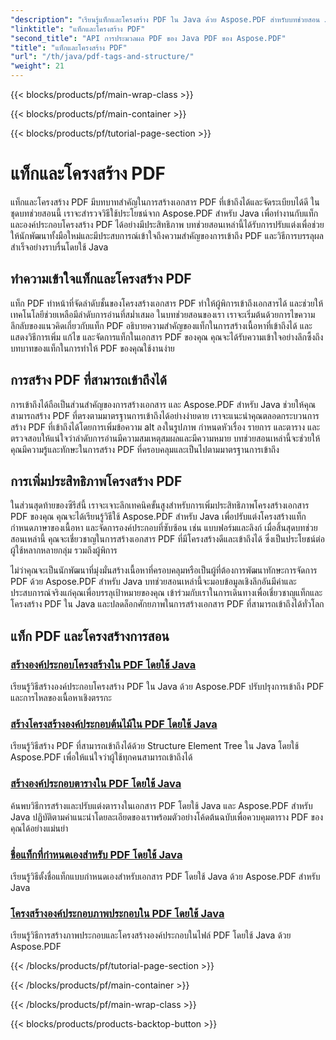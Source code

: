 ```yaml
---
"description": "เรียนรู้แท็กและโครงสร้าง PDF ใน Java ด้วย Aspose.PDF สำหรับบทช่วยสอน Java สร้าง PDF ที่เข้าถึงได้และจัดระเบียบได้อย่างง่ายดาย"
"linktitle": "แท็กและโครงสร้าง PDF"
"second_title": "API การประมวลผล PDF ของ Java PDF ของ Aspose.PDF"
"title": "แท็กและโครงสร้าง PDF"
"url": "/th/java/pdf-tags-and-structure/"
"weight": 21
---
```


{{< blocks/products/pf/main-wrap-class >}}

{{< blocks/products/pf/main-container >}}

{{< blocks/products/pf/tutorial-page-section >}}

# แท็กและโครงสร้าง PDF

แท็กและโครงสร้าง PDF มีบทบาทสำคัญในการสร้างเอกสาร PDF ที่เข้าถึงได้และจัดระเบียบได้ดี ในชุดบทช่วยสอนนี้ เราจะสำรวจวิธีใช้ประโยชน์จาก Aspose.PDF สำหรับ Java เพื่อทำงานกับแท็กและองค์ประกอบโครงสร้าง PDF ได้อย่างมีประสิทธิภาพ บทช่วยสอนเหล่านี้ได้รับการปรับแต่งเพื่อช่วยให้นักพัฒนาทั้งมือใหม่และมีประสบการณ์เข้าใจถึงความสำคัญของการเข้าถึง PDF และวิธีการบรรลุผลสำเร็จอย่างราบรื่นโดยใช้ Java

## ทำความเข้าใจแท็กและโครงสร้าง PDF

แท็ก PDF ทำหน้าที่จัดลำดับชั้นของโครงสร้างเอกสาร PDF ทำให้ผู้พิการเข้าถึงเอกสารได้ และช่วยให้เทคโนโลยีช่วยเหลือมีลำดับการอ่านที่สม่ำเสมอ ในบทช่วยสอนของเรา เราจะเริ่มต้นด้วยการไขความลึกลับของแนวคิดเกี่ยวกับแท็ก PDF อธิบายความสำคัญของแท็กในการสร้างเนื้อหาที่เข้าถึงได้ และแสดงวิธีการเพิ่ม แก้ไข และจัดการแท็กในเอกสาร PDF ของคุณ คุณจะได้รับความเข้าใจอย่างลึกซึ้งถึงบทบาทของแท็กในการทำให้ PDF ของคุณใช้งานง่าย

## การสร้าง PDF ที่สามารถเข้าถึงได้

การเข้าถึงได้ถือเป็นส่วนสำคัญของการสร้างเอกสาร และ Aspose.PDF สำหรับ Java ช่วยให้คุณสามารถสร้าง PDF ที่ตรงตามมาตรฐานการเข้าถึงได้อย่างง่ายดาย เราจะแนะนำคุณตลอดกระบวนการสร้าง PDF ที่เข้าถึงได้โดยการเพิ่มข้อความ alt ลงในรูปภาพ กำหนดหัวเรื่อง รายการ และตาราง และตรวจสอบให้แน่ใจว่าลำดับการอ่านมีความสมเหตุสมผลและมีความหมาย บทช่วยสอนเหล่านี้จะช่วยให้คุณมีความรู้และทักษะในการสร้าง PDF ที่ครอบคลุมและเป็นไปตามมาตรฐานการเข้าถึง

## การเพิ่มประสิทธิภาพโครงสร้าง PDF

ในส่วนสุดท้ายของซีรีส์นี้ เราจะเจาะลึกเทคนิคขั้นสูงสำหรับการเพิ่มประสิทธิภาพโครงสร้างเอกสาร PDF ของคุณ คุณจะได้เรียนรู้วิธีใช้ Aspose.PDF สำหรับ Java เพื่อปรับแต่งโครงสร้างแท็ก กำหนดภาษาของเนื้อหา และจัดการองค์ประกอบที่ซับซ้อน เช่น แบบฟอร์มและลิงก์ เมื่อสิ้นสุดบทช่วยสอนเหล่านี้ คุณจะเชี่ยวชาญในการสร้างเอกสาร PDF ที่มีโครงสร้างดีและเข้าถึงได้ ซึ่งเป็นประโยชน์ต่อผู้ใช้หลากหลายกลุ่ม รวมถึงผู้พิการ

ไม่ว่าคุณจะเป็นนักพัฒนาที่มุ่งมั่นสร้างเนื้อหาที่ครอบคลุมหรือเป็นผู้ที่ต้องการพัฒนาทักษะการจัดการ PDF ด้วย Aspose.PDF สำหรับ Java บทช่วยสอนเหล่านี้จะมอบข้อมูลเชิงลึกอันมีค่าและประสบการณ์จริงแก่คุณเพื่อบรรลุเป้าหมายของคุณ เข้าร่วมกับเราในการเดินทางเพื่อเชี่ยวชาญแท็กและโครงสร้าง PDF ใน Java และปลดล็อกศักยภาพในการสร้างเอกสาร PDF ที่สามารถเข้าถึงได้ทั่วโลก

## แท็ก PDF และโครงสร้างการสอน
### [สร้างองค์ประกอบโครงสร้างใน PDF โดยใช้ Java](./create-structure-element-in-pdf-using-java/)
เรียนรู้วิธีสร้างองค์ประกอบโครงสร้าง PDF ใน Java ด้วย Aspose.PDF ปรับปรุงการเข้าถึง PDF และการไหลของเนื้อหาเชิงตรรกะ
### [สร้างโครงสร้างองค์ประกอบต้นไม้ใน PDF โดยใช้ Java](./create-structure-element-tree-in-pdf-using-java/)
เรียนรู้วิธีสร้าง PDF ที่สามารถเข้าถึงได้ด้วย Structure Element Tree ใน Java โดยใช้ Aspose.PDF เพื่อให้แน่ใจว่าผู้ใช้ทุกคนสามารถเข้าถึงได้
### [สร้างองค์ประกอบตารางใน PDF โดยใช้ Java](./create-table-element-in-pdf-using-java/)
ค้นพบวิธีการสร้างและปรับแต่งตารางในเอกสาร PDF โดยใช้ Java และ Aspose.PDF สำหรับ Java ปฏิบัติตามคำแนะนำโดยละเอียดของเราพร้อมตัวอย่างโค้ดต้นฉบับเพื่อควบคุมตาราง PDF ของคุณได้อย่างแม่นยำ
### [ชื่อแท็กที่กำหนดเองสำหรับ PDF โดยใช้ Java](./custom-tag-name-for-pdf-using-java/)
เรียนรู้วิธีตั้งชื่อแท็กแบบกำหนดเองสำหรับเอกสาร PDF โดยใช้ Java ด้วย Aspose.PDF สำหรับ Java
### [โครงสร้างองค์ประกอบภาพประกอบใน PDF โดยใช้ Java](./illustration-structure-elements-in-pdf-using-java/)
เรียนรู้วิธีการสร้างภาพประกอบและโครงสร้างองค์ประกอบในไฟล์ PDF โดยใช้ Java ด้วย Aspose.PDF

{{< /blocks/products/pf/tutorial-page-section >}}

{{< /blocks/products/pf/main-container >}}

{{< /blocks/products/pf/main-wrap-class >}}

{{< blocks/products/products-backtop-button >}}